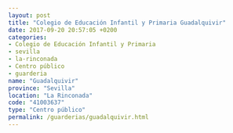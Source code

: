```yaml
---
layout: post
title: "Colegio de Educación Infantil y Primaria Guadalquivir"
date: 2017-09-20 20:57:05 +0200
categories:
- Colegio de Educación Infantil y Primaria
- sevilla
- la-rinconada
- Centro público
- guarderia
name: "Guadalquivir"
province: "Sevilla"
location: "La Rinconada"
code: "41003637"
type: "Centro público"
permalink: /guarderias/guadalquivir.html
---
```

